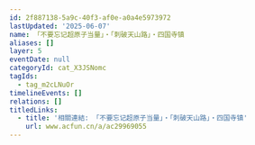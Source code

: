 ```yaml
---
id: 2f887138-5a9c-40f3-af0e-a0a4e5973972
lastUpdated: '2025-06-07'
name: 「不要忘记超原子当量」・「刺破天山路」・四国寺镇
aliases: []
layer: 5
eventDate: null
categoryId: cat_X3JSNomc
tagIds:
  - tag_m2cLNuOr
timelineEvents: []
relations: []
titledLinks:
  - title: '相關連結: 「不要忘记超原子当量」・「刺破天山路」・四国寺镇'
    url: www.acfun.cn/a/ac29969055
---
```


